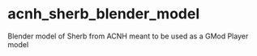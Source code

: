 # acnh_sherb_blender_model
 Blender model of Sherb from ACNH meant to be used as a GMod Player model
